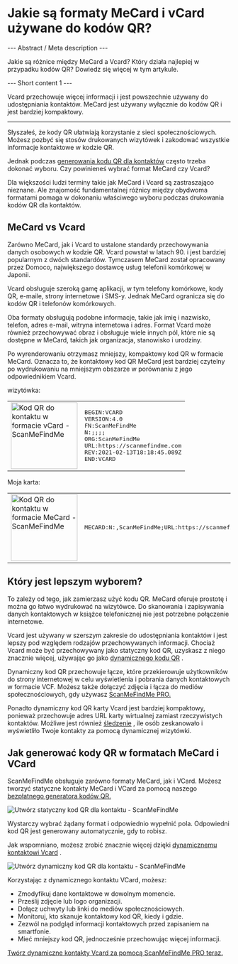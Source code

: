 <h1>Jakie są formaty MeCard i vCard używane do kodów QR?</h1>

--- Abstract / Meta description ---

Jakie są różnice między MeCard a Vcard? Który działa najlepiej w przypadku kodów QR? Dowiedz się więcej w tym artykule.

--- Short content 1 ---

Vcard przechowuje więcej informacji i jest powszechnie używany do udostępniania kontaktów. MeCard jest używany wyłącznie do kodów QR i jest bardziej kompaktowy.

----------

<p>Słyszałeś, że kody QR ułatwiają korzystanie z sieci społecznościowych. Możesz pozbyć się stosów drukowanych wizytówek i zakodować wszystkie informacje kontaktowe w kodzie QR.</p>

<p>Jednak podczas <a href="#static:contact">generowania kodu QR dla kontaktów</a> często trzeba dokonać wyboru. Czy powinieneś wybrać format MeCard czy Vcard?</p>

<p>Dla większości ludzi terminy takie jak MeCard i Vcard są zastraszająco nieznane. Ale znajomość fundamentalnej różnicy między obydwoma formatami pomaga w dokonaniu właściwego wyboru podczas drukowania kodów QR dla kontaktów.</p>

<h2>MeCard vs Vcard</h2>

<p>Zarówno MeCard, jak i Vcard to ustalone standardy przechowywania danych osobowych w kodzie QR. Vcard powstał w latach 90. i jest bardziej popularnym z dwóch standardów. Tymczasem MeCard został opracowany przez Domoco, największego dostawcę usług telefonii komórkowej w Japonii.</p>

<p>Vcard obsługuje szeroką gamę aplikacji, w tym telefony komórkowe, kody QR, e-maile, strony internetowe i SMS-y. Jednak MeCard ogranicza się do kodów QR i telefonów komórkowych.</p>

<p>Oba formaty obsługują podobne informacje, takie jak imię i nazwisko, telefon, adres e-mail, witryna internetowa i adres. Format Vcard może również przechowywać obraz i obsługuje wiele innych pól, które nie są dostępne w MeCard, takich jak organizacja, stanowisko i urodziny.</p>

<p>Po wyrenderowaniu otrzymasz mniejszy, kompaktowy kod QR w formacie MeCard. Oznacza to, że kontaktowy kod QR MeCard jest bardziej czytelny po wydrukowaniu na mniejszym obszarze w porównaniu z jego odpowiednikiem Vcard.</p>

<p>wizytówka:</p>

<table>
    <tr><td><img src="https://media.scanmefindme.com/blog/about_contactformats/files/img 1 - qr vcard.png" width="150" height="150"
        alt="Kod QR do kontaktu w formacie vCard - ScanMeFindMe">
    </td>
        <td class="notranslate">
<pre>BEGIN:VCARD
VERSION:4.0
FN:ScanMeFindMe
N:;;;;
ORG:ScanMeFindMe
URL:https://scanmefindme.com
REV:2021-02-13T18:18:45.089Z
END:VCARD</pre>
        </td>
    </tr></table>

<p></p>

<p>Moja karta:</p>

<table>
    <tr><td><img src="https://media.scanmefindme.com/blog/about_contactformats/files/img 2 - mecard.png" width="150" height="150"
            alt="Kod QR do kontaktu w formacie MeCard - ScanMeFindMe"></td>
        <td class="notranslate">
            <pre>MECARD:N:,ScanMeFindMe;URL:https://scanmefindme.com;;</pre>
        </td>
    </tr>
</table>

<h2>Który jest lepszym wyborem?</h2>

<p>To zależy od tego, jak zamierzasz użyć kodu QR. MeCard oferuje prostotę i można go łatwo wydrukować na wizytówce. Do skanowania i zapisywania danych kontaktowych w książce telefonicznej nie jest potrzebne połączenie internetowe.</p>

<p>Vcard jest używany w szerszym zakresie do udostępniania kontaktów i jest lepszy pod względem rodzajów przechowywanych informacji. Chociaż Vcard może być przechowywany jako statyczny kod QR, uzyskasz z niego znacznie więcej, używając go jako <a href="#article:about_dynamic_contact" title="Dynamiczny kod QR do karty kontaktowej">dynamicznego kodu QR</a> .</p>

<p>Dynamiczny kod QR przechowuje łącze, które przekierowuje użytkowników do strony internetowej w celu wyświetlenia i pobrania danych kontaktowych w formacie VCF. Możesz także dołączyć zdjęcia i łącza do mediów społecznościowych, gdy używasz <a href="#pro">ScanMeFindMe PRO.</a></p>

<p>Ponadto dynamiczny kod QR karty Vcard jest bardziej kompaktowy, ponieważ przechowuje adres URL karty wirtualnej zamiast rzeczywistych kontaktów. Możliwe jest również <a href="#article:about_statistics" title="Śledź skany kodów QR">śledzenie</a> , ile osób zeskanowało i wyświetliło Twoje kontakty za pomocą dynamicznej wizytówki.</p>

<h2>Jak generować kody QR w formatach MeCard i VCard</h2>

<p>ScanMeFindMe obsługuje zarówno formaty MeCard, jak i VCard. Możesz tworzyć statyczne kontakty MeCard i VCard za pomocą naszego <a href="#static:contact">bezpłatnego generatora kodów QR.</a></p>

<p class="imageholder">
    <img src="https://media.scanmefindme.com/blog/about_contactformats/files/img 3 - create a qr code for contact.png"
        alt="Utwórz statyczny kod QR dla kontaktu - ScanMeFindMe">
</p>

<p>Wystarczy wybrać żądany format i odpowiednio wypełnić pola. Odpowiedni kod QR jest generowany automatycznie, gdy to robisz.</p>

<p>Jak wspomniano, możesz zrobić znacznie więcej dzięki <a href="#article:about_dynamic_contact">dynamicznemu kontaktowi Vcard</a> .</p>

<p class="imageholder">
    <img src="https://media.scanmefindme.com/blog/about_contactformats/files/img 4 - contact card.png"
        alt="Utwórz dynamiczny kod QR dla kontaktu - ScanMeFindMe">
</p>

<p>Korzystając z dynamicznego kontaktu VCard, możesz:</p>

<ul>
    <li>Zmodyfikuj dane kontaktowe w dowolnym momencie.</li>
    <li> Prześlij zdjęcie lub logo organizacji.</li>
    <li> Dołącz uchwyty lub linki do mediów społecznościowych.</li>
    <li> Monitoruj, kto skanuje kontaktowy kod QR, kiedy i gdzie.</li>
    <li> Zezwól na podgląd informacji kontaktowych przed zapisaniem na smartfonie.</li>
    <li> Mieć mniejszy kod QR, jednocześnie przechowując więcej informacji.</li>
</ul>

<p><a href="#pro">Twórz dynamiczne kontakty Vcard za pomocą ScanMeFindMe PRO teraz.</a></p>
